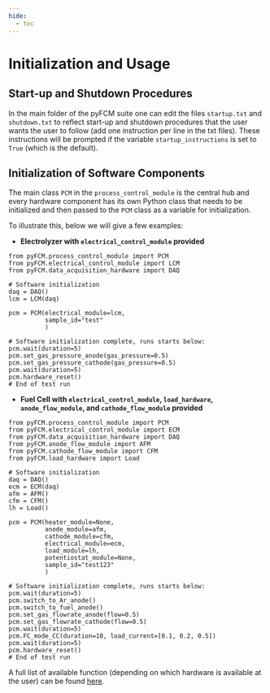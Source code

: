 ```yaml
---
hide:
  - toc
---
```


# Initialization and Usage

## Start-up and Shutdown Procedures

In the main folder of the pyFCM suite one can edit the files `startup.txt` and `shutdown.txt` to reflect start-up and 
shutdown procedures that the user wants the user to follow (add one instruction per line in the txt files). 
These instructions will be prompted if the variable `startup_instructions` is set to `True` (which is the default).

## Initialization of Software Components

The main class `PCM` in the `process_control_module` is the central hub and every hardware component 
has its own Python class that needs to be initialized and then passed to the `PCM` class as a variable for initialization.

To illustrate this, below we will give a few examples:

- **Electrolyzer with `electrical_control_module` provided**
```Python3
from pyFCM.process_control_module import PCM
from pyFCM.electrical_control_module import LCM
from pyFCM.data_acquisition_hardware import DAQ

# Software initialization
daq = DAQ()
lcm = LCM(daq)

pcm = PCM(electrical_module=lcm,
          sample_id="test"
          )

# Software initialization complete, runs starts below:
pcm.wait(duration=5)
pcm.set_gas_pressure_anode(gas_pressure=0.5)
pcm.set_gas_pressure_cathode(gas_pressure=0.5)
pcm.wait(duration=5)
pcm.hardware_reset()
# End of test run
```

-  **Fuel Cell with `electrical_control_module`, `load_hardware`, `anode_flow_module`, and `cathode_flow_module` provided**
```Python3
from pyFCM.process_control_module import PCM
from pyFCM.electrical_control_module import ECM
from pyFCM.data_acquisition_hardware import DAQ
from pyFCM.anode_flow_module import AFM
from pyFCM.cathode_flow_module import CFM
from pyFCM.load_hardware import Load

# Software initialization
daq = DAQ()
ecm = ECM(daq)
afm = AFM()
cfm = CFM()
lh = Load()

pcm = PCM(heater_module=None,
          anode_module=afm,
          cathode_module=cfm,
          electrical_module=ecm,
          load_module=lh,
          potentiostat_module=None,
          sample_id="test123"
          )

# Software initialization complete, runs starts below:
pcm.wait(duration=5)
pcm.switch_to_Ar_anode()
pcm.switch_to_fuel_anode()
pcm.set_gas_flowrate_anode(flow=0.5)
pcm.set_gas_flowrate_cathode(flow=0.5)
pcm.wait(duration=5)
pcm.FC_mode_CC(duration=10, load_current=[0.1, 0.2, 0.5])
pcm.wait(duration=5)
pcm.hardware_reset()
# End of test run
```

A full list of available function (depending on which hardware is available at the user) can be found [here](functions.md).